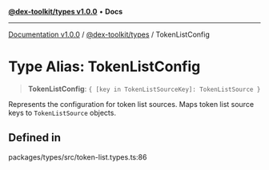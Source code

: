 [**@dex-toolkit/types v1.0.0**](../README.md) • **Docs**

***

[Documentation v1.0.0](../../../packages.md) / [@dex-toolkit/types](../README.md) / TokenListConfig

# Type Alias: TokenListConfig

> **TokenListConfig**: `{ [key in TokenListSourceKey]: TokenListSource }`

Represents the configuration for token list sources.
Maps token list source keys to `TokenListSource` objects.

## Defined in

packages/types/src/token-list.types.ts:86
